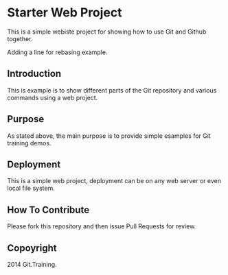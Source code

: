 # Starter Web Project

This is a simple webiste project for
showing how to use Git and Github together.

Adding a line for rebasing example.

## Introduction

This is example is to show different parts
of the Git repository and various commands
using a web project.

## Purpose

As stated above, the main purpose is to
provide simple esamples for Git training 
demos.

## Deployment

This is a simple web project, deployment
can be on any web server or even local
file system.

## How To Contribute

Please fork this repository and then issue Pull Requests for
review.

## Copoyright

2014 Git.Training.